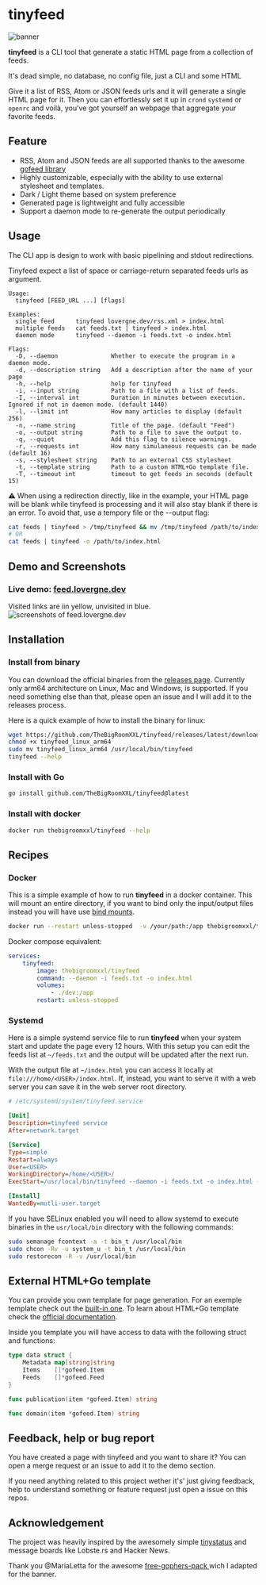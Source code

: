 # tinyfeed 

![banner](.images/banner.svg)

**tinyfeed** is a CLI tool that generate a static HTML page from a collection of feeds.

It's dead simple, no database, no config file, just a CLI and some HTML 

Give it a list of RSS, Atom or JSON feeds urls and it will generate a single HTML page for
it. Then you can effortlessly set it up in `crond` `systemd` or `openrc` and voilà, you’ve
got yourself an webpage that aggregate your favorite feeds.

## Feature

- RSS, Atom and JSON feeds are all supported thanks to the awesome 
[gofeed library](https://github.com/mmcdole/gofeed)
- Highly customizable, especially with the ability to use external stylesheet and templates.
- Dark / Light theme based on system preference
- Generated page is lightweight and fully accessible
- Support a daemon mode to re-generate the output periodically


## Usage

The CLI app is design to work with basic pipelining and stdout redirections.

Tinyfeed expect a list of space or carriage-return separated feeds urls as argument.

```
Usage:
  tinyfeed [FEED_URL ...] [flags]

Examples:
  single feed      tinyfeed lovergne.dev/rss.xml > index.html
  multiple feeds   cat feeds.txt | tinyfeed > index.html
  daemon mode      tinyfeed --daemon -i feeds.txt -o index.html 

Flags:
  -D, --daemon               Whether to execute the program in a daemon mode.
  -d, --description string   Add a description after the name of your page
  -h, --help                 help for tinyfeed
  -i, --input string         Path to a file with a list of feeds.
  -I, --interval int         Duration in minutes between execution. Ignored if not in daemon mode. (default 1440)
  -l, --limit int            How many articles to display (default 256)
  -n, --name string          Title of the page. (default "Feed")
  -o, --output string        Path to a file to save the output to.
  -q, --quiet                Add this flag to silence warnings.
  -r, --requests int         How many simulaneous requests can be made (default 16)
  -s, --stylesheet string    Path to an external CSS stylesheet
  -t, --template string      Path to a custom HTML+Go template file.
  -T, --timeout int          timeout to get feeds in seconds (default 15)
```

⚠️ When using a redirection directly, like in the example, your HTML page will be
blank while tinyfeed is processing and it will also stay blank if there is an error.
 To avoid that, use a tempory file or the --output flag: 

```bash
cat feeds | tinyfeed > /tmp/tinyfeed && mv /tmp/tinyfeed /path/to/index.html
# OR
cat feeds | tinyfeed -o /path/to/index.html

```

## Demo and Screenshots

### Live demo: [feed.lovergne.dev](https://feed.lovergne.dev/)

Visited links are iin yellow, unvisited in blue. 
![screenshots of feed.lovergne.dev](/.images/screenshots.png)

## Installation

### Install from binary 

You can download the official binaries from the [releases page](https://github.com/TheBigRoomXXL/tinyfeed/releases/latest/). Currently only arm64 architecture on Linux, Mac and Windows, is
supported. If you need something else than that, please open an issue and I will
add it to the releases process.

Here is a quick example of how to install the binary for linux:

```bash
wget https://github.com/TheBigRoomXXL/tinyfeed/releases/latest/download/tinyfeed_linux_arm64
chmod +x tinyfeed_linux_arm64
sudo mv tinyfeed_linux_arm64 /usr/local/bin/tinyfeed
tinyfeed --help
```

### Install with Go

```bash 
go install github.com/TheBigRoomXXL/tinyfeed@latest
```

### Install with docker

```bash
docker run thebigroomxxl/tinyfeed --help
```


## Recipes

### Docker

This is a simple example of how to run **tinyfeed** in a docker container. This will mount
an entire directory, if you want to bind only the input/output files instead you will have
use [bind mounts](https://docs.docker.com/engine/storage/bind-mounts/).

```bash
docker run --restart unless-stopped  -v /your/path:/app thebigroomxxl/tinyfeed --daemon -i feeds.txt -o index.html
```

Docker compose equivalent:

```yaml
services:
    tinyfeed:
        image: thebigroomxxl/tinyfeed
        command: --daemon -i feeds.txt -o index.html
        volumes:
            - ./dev:/app
        restart: unless-stopped
```


### Systemd

Here is a simple systemd service file to run **tinyfeed** when your system start and 
update the page every 12 hours. With this setup you can edit the feeds list at 
`~/feeds.txt` and the output will be updated after the next run. 

With the output file at `~/index.html` you can access it locally at `file:///home/<USER>/index.html`.
If, instead, you want to serve it with a web server you can save it in the web server root directory.

```ini
# /etc/systemd/system/tinyfeed.service

[Unit]
Description=tinyfeed service
After=network.target

[Service]
Type=simple
Restart=always
User=<USER>
WorkingDirectory=/home/<USER>/
ExecStart=/usr/local/bin/tinyfeed --daemon -i feeds.txt -o index.html -I 720

[Install]
WantedBy=mutli-user.target
```

If you have SELinux enabled you will need to allow systemd to execute binaries in the `usr/local/bin` directory with the following commands:
```bash
sudo semanage fcontext -a -t bin_t /usr/local/bin 
sudo chcon -Rv -u system_u -t bin_t /usr/local/bin 
sudo restorecon -R -v /usr/local/bin
```

## External HTML+Go template 

You can provide you own template for page generation. For an exemple template
check out the [built-in one](https://github.com/TheBigRoomXXL/tinyfeed/blob/main/built-in).
To learn about HTML+Go template check the [official documentation](https://pkg.go.dev/html/template). 

Inside you template you will have access to data with the following struct and functions:

```go
type data struct {
    Metadata map[string]string
    Items    []*gofeed.Item
    Feeds    []*gofeed.Feed
}

func publication(item *gofeed.Item) string

func domain(item *gofeed.Item) string
```


## Feedback, help or bug report

You have created a page with tinyfeed and you want to share it? You can open a
merge request or an issue to add it to the demo section. 

If you need anything related to this project wether it's' just giving feedback,
help to understand something or feature request just open a issue on this repos.


## Acknowledgement

The project was heavily inspired by the awesomely simple [tinystatus](https://github.com/bderenzo/tinystatus)
and message boards like Lobste.rs and Hacker News.

Thank you @MariaLetta for the awesome [free-gophers-pack ](https://github.com/MariaLetta/free-gophers-pack)
wich I adapted for the banner.
